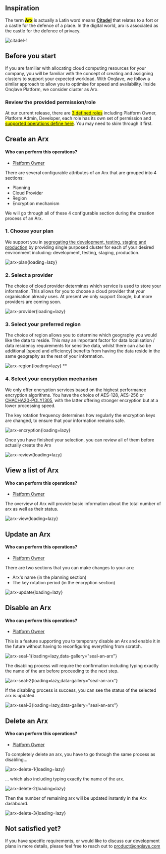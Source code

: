 
## **Inspiration**

The term <mark>**Arx**</mark> is actually a Latin word means [**Citadel**](https://en.wikipedia.org/wiki/Arx_(Roman)#:~:text=Arx%20is%20a%20Latin%20word%20meaning%20%22citadel%22.) that relates to a fort or a castle for the defence of a place. In the digital world, arx is associated as the castle for the defence of privacy.

![citadel-1](https://www.macmillandictionaryblog.com/wp-content/uploads/2018/11/14695-810x534.jpg)

## **Before you start**

If you are familiar with allocating cloud computing resources for your company, you will be familiar with the concept of creating and assigning clusters to support your expected workload. With Onqlave, we follow a similar approach to allow you to optimise for speed and availability.
Inside Onqlave Platform, we consider cluster as Arx.

### **Review the provided permission/role**

At our current release, there are <mark>[3 defined roles](../../platform/access.md)</mark> including Platform Owner, Platform Admin, Developer, each role has its own set of permission and <mark>[supported operations define here](../../platform/access.md)</mark>. You may need to skim through it first.

## **Create an Arx**

#### Who can perform this operations?

- [Platform Owner](http://localhost:8000/guides/web-app-guide/platform/access/#1-platform-owner)

There are several configurable attributes of an Arx that are grouped into 4 sections:

- Planning
- Cloud Provider
- Region
- Encryption mechanism

We will go through all of these 4 configurable section during the creation process of an Arx.

### **1. Choose your plan**

We support you in [segregating the development, testing, staging and production](https://www.isms.online/iso-27002/control-8-31-separation-of-development-test-and-production-environments/#purpose) by providing single purposed cluster for each of your desired environment including: development, testing, staging, production.

![arx-plan](https://t36712295.p.clickup-attachments.com/t36712295/ca49093e-0fbd-43fc-a61b-82712fd4bcaf/arx.png){loading=lazy}

### **2. Select a provider**

The choice of cloud provider determines which service is used to store your information. This allows for you to choose a cloud provider that your organisation already uses. At present we only support Google, but more providers are coming soon.

![arx-provider](https://t36712295.p.clickup-attachments.com/t36712295/98028c77-f5ab-468b-b32d-ffc22c7a675c/arx%20(2).png){loading=lazy}

### **3. Select your preferred region**

The choice of region allows you to determine which geography you would like the data to reside. This may an important factor for data localisation / data residency requirements for sensitive data, whilst there can also be additional [speed and efficiency] benefits from having the data reside in the same geography as the rest of your information.

![arx-region](https://t36712295.p.clickup-attachments.com/t36712295/554c4143-f305-4e16-9b8d-43b2340dc80a/arx%20(3).png){loading=lazy}
**
### **4. Select your encryption mechanism**

We only offer encryption services based on the highest performance encryption algorithms. You have the choice of AES-128, AES-256 or [CHACHA20-POLY1305](https://www.rfc-editor.org/rfc/rfc7539), with the latter offering stronger encryption but at a lower processing speed.

The key rotation frequency determines how regularly the encryption keys are changed, to ensure that your information remains safe. 

![arx-encryption](https://t36712295.p.clickup-attachments.com/t36712295/bafe48e8-7065-4351-aa69-9773e71d88e6/arx%20(4).png){loading=lazy}

Once you have finished your selection, you can review all of them before actually create the Arx

![arx-review](https://t36712295.p.clickup-attachments.com/t36712295/9e5a3119-d5ee-486a-8aba-081a053b67e7/arx%20(6).png){loading=lazy}

## **View a list of Arx**

#### Who can perform this operations?

- [Platform Owner](http://localhost:8000/guides/web-app-guide/platform/access/#1-platform-owner)

The overview of Arx will provide basic information about the total number of arx as well as their status.

![arx-view](https://t36712295.p.clickup-attachments.com/t36712295/7a37bb03-01cf-4ffa-92a9-bdea221a5cf1/arx%20(7).png){loading=lazy}

## **Update an Arx**

#### Who can perform this operations?

- [Platform Owner](http://localhost:8000/guides/web-app-guide/platform/access/#1-platform-owner)

There are two sections that you can make changes to your arx:

- Arx's name (in the planning section)
- The key rotation period (in the encryption section)

![arx-update](https://t36712295.p.clickup-attachments.com/t36712295/39041c90-21b2-48f5-b761-b41e3b5e6bb0/arx-15.png){loading=lazy}

## **Disable an Arx**
#### Who can perform this operations?

- [Platform Owner](http://localhost:8000/guides/web-app-guide/platform/access/#1-platform-owner)

This is a feature supporting you to temporary disable an Arx and enable it in the future without having to reconfiguring everything from scratch.

![arx-seal-1](https://t36712295.p.clickup-attachments.com/t36712295/4be81950-163e-43db-acdb-4661275b48cf/arx%20(8).png){loading=lazy,data-gallery="seal-an-arx"}

The disabling process will require the confirmation including typing exactly the name of the arx before proceeding to the next step.

![arx-seal-2](https://t36712295.p.clickup-attachments.com/t36712295/e907a6f8-3c2c-4450-8434-f3782f650145/arx%20(9).png){loading=lazy,data-gallery="seal-an-arx"}

If the disabling process is success, you can see the status of the selected arx is updated.

![arx-seal-3](https://t36712295.p.clickup-attachments.com/t36712295/38d15d6d-1c44-467e-be4a-b624f6c9071e/arx%20(10).png){loading=lazy,data-gallery="seal-an-arx"}

## **Delete an Arx**

#### Who can perform this operations?

- [Platform Owner](http://localhost:8000/guides/web-app-guide/platform/access/#1-platform-owner)

To completely delete an arx, you have to go through the same process as disabling...

![arx-delete-1](https://t36712295.p.clickup-attachments.com/t36712295/3e7e01bb-5a8c-4273-8b26-5726dac7acc1/arx%20(12).png){loading=lazy}

... which also including typing exactly the name of the arx.

![arx-delete-2](https://t36712295.p.clickup-attachments.com/t36712295/9c902b9e-85cd-4135-8f49-ca99306904b7/arx%20(13).png){loading=lazy}

Then the number of remaining arx will be updated instantly in the Arx dashboard.

![arx-delete-3](https://t36712295.p.clickup-attachments.com/t36712295/2e8a6cd1-e5b1-4459-9bfd-9ccc0d2ea261/arx%20(14).png){loading=lazy}

## **Not satisfied yet?**

If you have specific requirements, or would like to discuss our development plans in more details, please feel free to reach out to <product@onqlave.com>